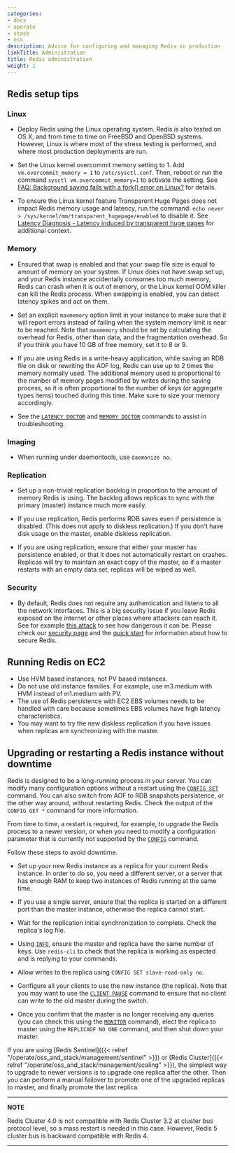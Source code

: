 ```yaml
---
categories:
- docs
- operate
- stack
- oss
description: Advice for configuring and managing Redis in production
linkTitle: Administration
title: Redis administration
weight: 1
---
```


## Redis setup tips

### Linux

* Deploy Redis using the Linux operating system. Redis is also tested on OS X, and from time to time on FreeBSD and OpenBSD systems. However, Linux is where most of the stress testing is performed, and where most production deployments are run.

* Set the Linux kernel overcommit memory setting to 1. Add `vm.overcommit_memory = 1` to `/etc/sysctl.conf`. Then, reboot or run the command `sysctl vm.overcommit_memory=1` to activate the setting. See [FAQ: Background saving fails with a fork() error on Linux?](https://redis.io/docs/get-started/faq/#background-saving-fails-with-a-fork-error-on-linux) for details. 

* To ensure the Linux kernel feature Transparent Huge Pages does not impact Redis memory usage and latency, run the command: `echo never > /sys/kernel/mm/transparent_hugepage/enabled` to disable it. See [Latency Diagnosis - Latency induced by transparent huge pages](https://redis.io/docs/management/optimization/latency/#latency-induced-by-transparent-huge-pages) for additional context. 

### Memory

* Ensured that swap is enabled and that your swap file size is equal to amount of memory on your system. If Linux does not have swap set up, and your Redis instance accidentally consumes too much memory, Redis can crash when it is out of memory, or the Linux kernel OOM killer can kill the Redis process. When swapping is enabled, you can detect latency spikes and act on them.

* Set an explicit `maxmemory` option limit in your instance to make sure that it will report errors instead of failing when the system memory limit is near to be reached. Note that `maxmemory` should be set by calculating the overhead for Redis, other than data, and the fragmentation overhead. So if you think you have 10 GB of free memory, set it to 8 or 9.

* If you are using Redis in a write-heavy application, while saving an RDB file on disk or rewriting the AOF log, Redis can use up to 2 times the memory normally used. The additional memory used is proportional to the number of memory pages modified by writes during the saving process, so it is often proportional to the number of keys (or aggregate types items) touched during this time. Make sure to size your memory accordingly.

* See the [`LATENCY DOCTOR`](/commands/latency-doctor) and [`MEMORY DOCTOR`](/commands/memory-doctor) commands to assist in troubleshooting.

### Imaging

* When running under daemontools, use `daemonize no`.

### Replication

* Set up a non-trivial replication backlog in proportion to the amount of memory Redis is using. The backlog allows replicas to sync with the primary (master) instance much more easily.

* If you use replication, Redis performs RDB saves even if persistence is disabled. (This does not apply to diskless replication.) If you don't have disk usage on the master, enable diskless replication.

* If you are using replication, ensure that either your master has persistence enabled, or that it does not automatically restart on crashes. Replicas will try to maintain an exact copy of the master, so if a master restarts with an empty data set, replicas will be wiped as well.

### Security

* By default, Redis does not require any authentication and listens to all the network interfaces. This is a big security issue if you leave Redis exposed on the internet or other places where attackers can reach it. See for example [this attack](http://antirez.com/news/96) to see how dangerous it can be. Please check our [security page](/topics/security) and the [quick start](/topics/quickstart) for information about how to secure Redis.

## Running Redis on EC2

* Use HVM based instances, not PV based instances.
* Do not use old instance families. For example, use m3.medium with HVM instead of m1.medium with PV.
* The use of Redis persistence with EC2 EBS volumes needs to be handled with care because sometimes EBS volumes have high latency characteristics.
* You may want to try the new diskless replication if you have issues when replicas are synchronizing with the master.

## Upgrading or restarting a Redis instance without downtime

Redis is designed to be a long-running process in your server. You can modify many configuration options without a restart using the [`CONFIG SET`](/commands/config-set) command. You can also switch from AOF to RDB snapshots persistence, or the other way around, without restarting Redis. Check the output of the `CONFIG GET *` command for more information.

From time to time, a restart is required, for example, to upgrade the Redis process to a newer version, or when you need to modify a configuration parameter that is currently not supported by the [`CONFIG`](/commands/config) command.

Follow these steps to avoid downtime.

* Set up your new Redis instance as a replica for your current Redis instance. In order to do so, you need a different server, or a server that has enough RAM to keep two instances of Redis running at the same time.

* If you use a single server, ensure that the replica is started on a different port than the master instance, otherwise the replica cannot start.

* Wait for the replication initial synchronization to complete. Check the replica's log file.

* Using [`INFO`](/commands/info), ensure the master and replica have the same number of keys. Use `redis-cli` to check that the replica is working as expected and is replying to your commands.

* Allow writes to the replica using `CONFIG SET slave-read-only no`.

* Configure all your clients to use the new instance (the replica). Note that you may want to use the [`CLIENT PAUSE`](/commands/client-pause) command to ensure that no client can write to the old master during the switch.

* Once you confirm that the master is no longer receiving any queries (you can check this using the [`MONITOR`](/commands/monitor) command), elect the replica to master using the `REPLICAOF NO ONE` command, and then shut down your master.

If you are using [Redis Sentinel]({{< relref "/operate/oss_and_stack/management/sentinel" >}}) or [Redis Cluster]({{< relref "/operate/oss_and_stack/management/scaling" >}}), the simplest way to upgrade to newer versions is to upgrade one replica after the other. Then you can perform a manual failover to promote one of the upgraded replicas to master, and finally promote the last replica.

---
**NOTE** 

Redis Cluster 4.0 is not compatible with Redis Cluster 3.2 at cluster bus protocol level, so a mass restart is needed in this case. However, Redis 5 cluster bus is backward compatible with Redis 4.

---
